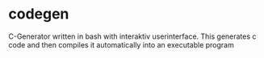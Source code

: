# codegen
C-Generator written in bash with interaktiv userinterface.
This generates c code and then compiles it automatically into an executable program

